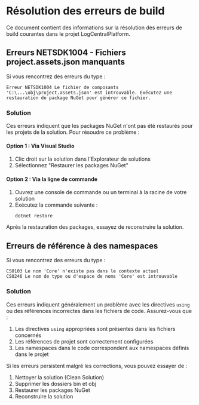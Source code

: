 # Résolution des erreurs de build

Ce document contient des informations sur la résolution des erreurs de build courantes dans le projet LogCentralPlatform.

## Erreurs NETSDK1004 - Fichiers project.assets.json manquants

Si vous rencontrez des erreurs du type :

```
Erreur NETSDK1004 Le fichier de composants 'C:\...\obj\project.assets.json' est introuvable. Exécutez une restauration de package NuGet pour générer ce fichier.
```

### Solution

Ces erreurs indiquent que les packages NuGet n'ont pas été restaurés pour les projets de la solution. Pour résoudre ce problème :

#### Option 1 : Via Visual Studio

1. Clic droit sur la solution dans l'Explorateur de solutions
2. Sélectionnez "Restaurer les packages NuGet"

#### Option 2 : Via la ligne de commande

1. Ouvrez une console de commande ou un terminal à la racine de votre solution
2. Exécutez la commande suivante :
   ```
   dotnet restore
   ```

Après la restauration des packages, essayez de reconstruire la solution.

## Erreurs de référence à des namespaces

Si vous rencontrez des erreurs du type :

```
CS0103 Le nom 'Core' n'existe pas dans le contexte actuel
CS0246 Le nom de type ou d'espace de noms 'Core' est introuvable
```

### Solution

Ces erreurs indiquent généralement un problème avec les directives `using` ou des références incorrectes dans les fichiers de code. Assurez-vous que :

1. Les directives `using` appropriées sont présentes dans les fichiers concernés
2. Les références de projet sont correctement configurées
3. Les namespaces dans le code correspondent aux namespaces définis dans le projet

Si les erreurs persistent malgré les corrections, vous pouvez essayer de :

1. Nettoyer la solution (Clean Solution)
2. Supprimer les dossiers bin et obj
3. Restaurer les packages NuGet
4. Reconstruire la solution
